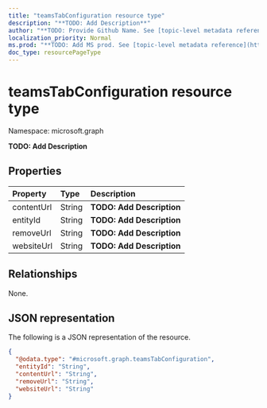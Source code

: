 ```yaml
---
title: "teamsTabConfiguration resource type"
description: "**TODO: Add Description**"
author: "**TODO: Provide Github Name. See [topic-level metadata reference](https://msgo.azurewebsites.net/add/document/guidelines/metadata.html#topic-level-metadata)**"
localization_priority: Normal
ms.prod: "**TODO: Add MS prod. See [topic-level metadata reference](https://msgo.azurewebsites.net/add/document/guidelines/metadata.html#topic-level-metadata)**"
doc_type: resourcePageType
---
```


# teamsTabConfiguration resource type

Namespace: microsoft.graph

**TODO: Add Description**

## Properties
|Property|Type|Description|
|:---|:---|:---|
|contentUrl|String|**TODO: Add Description**|
|entityId|String|**TODO: Add Description**|
|removeUrl|String|**TODO: Add Description**|
|websiteUrl|String|**TODO: Add Description**|

## Relationships
None.

## JSON representation
The following is a JSON representation of the resource.
<!-- {
  "blockType": "resource",
  "@odata.type": "microsoft.graph.teamsTabConfiguration"
}
-->
``` json
{
  "@odata.type": "#microsoft.graph.teamsTabConfiguration",
  "entityId": "String",
  "contentUrl": "String",
  "removeUrl": "String",
  "websiteUrl": "String"
}
```

